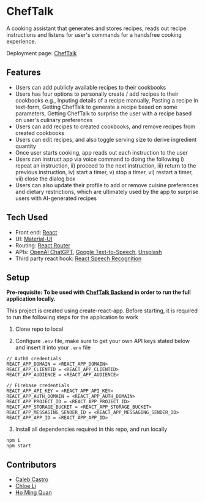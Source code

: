 # ChefTalk

A cooking assistant that generates and stores recipes, reads out recipe instructions and listens for user's commands for a handsfree cooking experience.

Deployment page: [ChefTalk](https://capstone-frontend-bay.vercel.app/)

## Features

- Users can add publicly available recipes to their cookbooks
- Users has four options to personally create / add recipes to their cookbooks e.g., Inputing details of a recipe manually, Pasting a recipe in text-form, Getting ChefTalk to generate a recipe based on some parameters, Getting ChefTalk to surprise the user with a recipe based on user's culinary preferences
- Users can add recipes to created cookbooks, and remove recipes from created cookbooks
- Users can edit recipes, and also toggle serving size to derive ingredient quantity
- Once user starts cooking, app reads out each instruction to the user
- Users can instruct app via voice command to doing the following
  i) repeat an instruction,
  ii) proceed to the next instruction,
  iii) return to the previous instruction,
  iv) start a timer,
  v) stop a timer,
  vi) restart a timer,
  vii) close the dialog box
- Users can also update their profile to add or remove cuisine preferences and dietary restrictions, which are ultimately used by the app to surprise users with AI-generated recipes

## Tech Used

- Front end: [React](https://react.dev/)
- UI: [Material-UI](https://mui.com/)
- Routing: [React Router](https://reactrouter.com/en/main)
- APIs: [OpenAI ChatGPT](https://platform.openai.com/docs/api-reference), [Google Text-to-Speech](https://cloud.google.com/text-to-speech#), [Unsplash](https://unsplash.com/documentation)
- Third party react hook: [React Speech Recognition](https://www.npmjs.com/package/react-speech-recognition)

## Setup

**Pre-requisite: To be used with [ChefTalk Backend](https://github.com/calebcianc/capstone-backend) in order to run the full application locally.**

This project is created using create-react-app. Before starting, it is required to run the following steps for the application to work

1. Clone repo to local

2. Configure `.env` file, make sure to get your own API keys stated below and insert it into your `.env` file

```
// Auth0 credentials
REACT_APP_DOMAIN = <REACT_APP_DOMAIN>
REACT_APP_CLIENTID = <REACT_APP_CLIENTID>
REACT_APP_AUDIENCE = <REACT_APP_AUDIENCE>

// Firebase credentials
REACT_APP_API_KEY = <REACT_APP_API_KEY>
REACT_APP_AUTH_DOMAIN = <REACT_APP_AUTH_DOMAIN>
REACT_APP_PROJECT_ID = <REACT_APP_PROJECT_ID>
REACT_APP_STORAGE_BUCKET = <REACT_APP_STORAGE_BUCKET>
REACT_APP_MESSAGING_SENDER_ID = <REACT_APP_MESSAGING_SENDER_ID>
REACT_APP_APP_ID = <REACT_APP_APP_ID>
```

3. Install all dependencies required in this repo, and run locally

```
npm i
npm start
```

## Contributors

- [Caleb Castro](https://github.com/calebcianc)
- [Chloe Li](https://github.com/khloeli)
- [Ho Ming Quan](https://github.com/kenho95)
